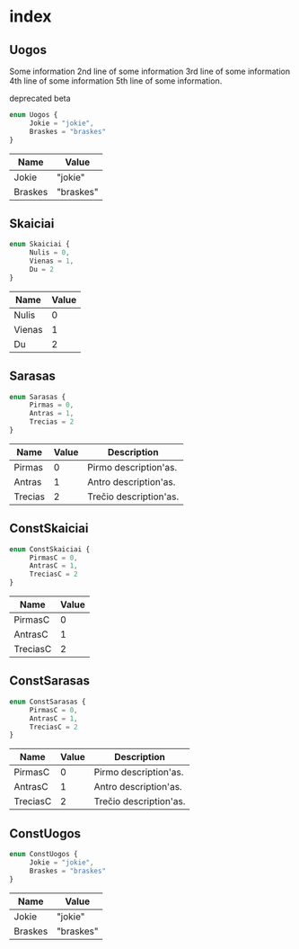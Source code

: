 # index

## Uogos

Some information
2nd line of some information
3rd line of some information
4th line of some information
5th line of some information.

deprecated
beta

```typescript
enum Uogos {
     Jokie = "jokie",
     Braskes = "braskes"
}
```

| Name    | Value     |
| ------- | --------- |
| Jokie   | "jokie"   |
| Braskes | "braskes" |

## Skaiciai



```typescript
enum Skaiciai {
     Nulis = 0,
     Vienas = 1,
     Du = 2
}
```

| Name   | Value |
| ------ | ----- |
| Nulis  | 0     |
| Vienas | 1     |
| Du     | 2     |

## Sarasas



```typescript
enum Sarasas {
     Pirmas = 0,
     Antras = 1,
     Trecias = 2
}
```

| Name    | Value | Description            |
| ------- | ----- | ---------------------- |
| Pirmas  | 0     | Pirmo description'as.  |
| Antras  | 1     | Antro description'as.  |
| Trecias | 2     | Trečio description'as. |

## ConstSkaiciai



```typescript
enum ConstSkaiciai {
     PirmasC = 0,
     AntrasC = 1,
     TreciasC = 2
}
```

| Name     | Value |
| -------- | ----- |
| PirmasC  | 0     |
| AntrasC  | 1     |
| TreciasC | 2     |

## ConstSarasas



```typescript
enum ConstSarasas {
     PirmasC = 0,
     AntrasC = 1,
     TreciasC = 2
}
```

| Name     | Value | Description            |
| -------- | ----- | ---------------------- |
| PirmasC  | 0     | Pirmo description'as.  |
| AntrasC  | 1     | Antro description'as.  |
| TreciasC | 2     | Trečio description'as. |

## ConstUogos



```typescript
enum ConstUogos {
     Jokie = "jokie",
     Braskes = "braskes"
}
```

| Name    | Value     |
| ------- | --------- |
| Jokie   | "jokie"   |
| Braskes | "braskes" |
